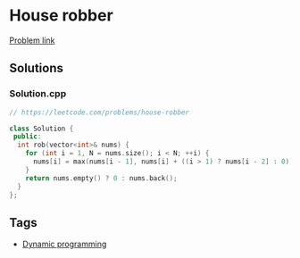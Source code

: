 # House robber

[Problem link](https://leetcode.com/problems/house-robber)

## Solutions


### Solution.cpp
```cpp
// https://leetcode.com/problems/house-robber

class Solution {
 public:
  int rob(vector<int>& nums) {
    for (int i = 1, N = nums.size(); i < N; ++i) {
      nums[i] = max(nums[i - 1], nums[i] + ((i > 1) ? nums[i - 2] : 0));
    }
    return nums.empty() ? 0 : nums.back();
  }
};
```
## Tags

* [Dynamic programming](/Collections/dynamic-programming.md#dynamic-programming)
